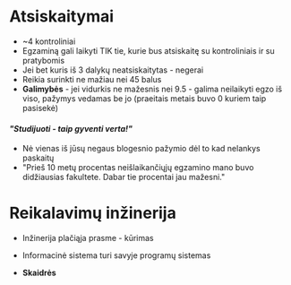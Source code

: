 # Atsiskaitymai
- ~4 kontroliniai
- Egzaminą gali laikyti TIK tie, kurie bus atsiskaitę su kontroliniais ir su pratybomis
- Jei bet kuris iš 3 dalykų neatsiskaitytas - negerai
- Reikia surinkti ne mažiau nei 45 balus
- **Galimybės** - jei vidurkis ne mažesnis nei 9.5 - galima neilaikyti egzo iš viso, pažymys vedamas be jo (praeitais metais buvo 0 kuriem taip pasisekė)
#### *"Studijuoti - taip gyventi verta!"*
- Nė vienas iš jūsų negaus blogesnio pažymio dėl to kad nelankys paskaitų
- "Prieš 10 metų procentas neišlaikančiųjų egzamino mano buvo didžiausias fakultete. Dabar tie procentai jau mažesni."
# Reikalavimų inžinerija
- Inžinerija plačiąja prasme - kūrimas
- Informacinė sistema turi savyje programų sistemas

- **Skaidrės**
